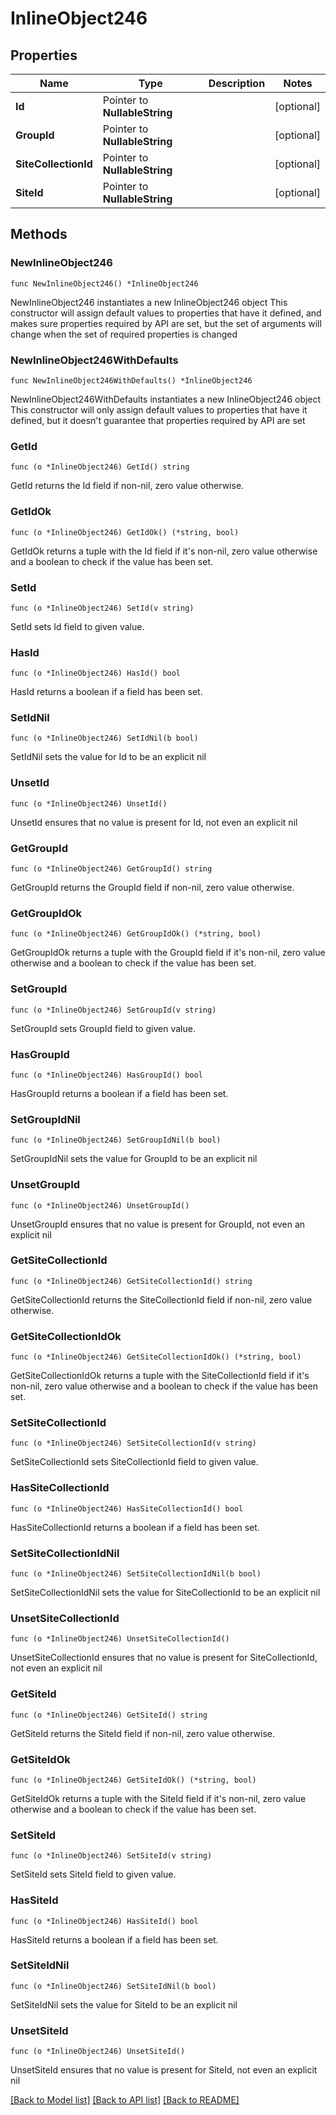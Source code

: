 # InlineObject246

## Properties

Name | Type | Description | Notes
------------ | ------------- | ------------- | -------------
**Id** | Pointer to **NullableString** |  | [optional] 
**GroupId** | Pointer to **NullableString** |  | [optional] 
**SiteCollectionId** | Pointer to **NullableString** |  | [optional] 
**SiteId** | Pointer to **NullableString** |  | [optional] 

## Methods

### NewInlineObject246

`func NewInlineObject246() *InlineObject246`

NewInlineObject246 instantiates a new InlineObject246 object
This constructor will assign default values to properties that have it defined,
and makes sure properties required by API are set, but the set of arguments
will change when the set of required properties is changed

### NewInlineObject246WithDefaults

`func NewInlineObject246WithDefaults() *InlineObject246`

NewInlineObject246WithDefaults instantiates a new InlineObject246 object
This constructor will only assign default values to properties that have it defined,
but it doesn't guarantee that properties required by API are set

### GetId

`func (o *InlineObject246) GetId() string`

GetId returns the Id field if non-nil, zero value otherwise.

### GetIdOk

`func (o *InlineObject246) GetIdOk() (*string, bool)`

GetIdOk returns a tuple with the Id field if it's non-nil, zero value otherwise
and a boolean to check if the value has been set.

### SetId

`func (o *InlineObject246) SetId(v string)`

SetId sets Id field to given value.

### HasId

`func (o *InlineObject246) HasId() bool`

HasId returns a boolean if a field has been set.

### SetIdNil

`func (o *InlineObject246) SetIdNil(b bool)`

 SetIdNil sets the value for Id to be an explicit nil

### UnsetId
`func (o *InlineObject246) UnsetId()`

UnsetId ensures that no value is present for Id, not even an explicit nil
### GetGroupId

`func (o *InlineObject246) GetGroupId() string`

GetGroupId returns the GroupId field if non-nil, zero value otherwise.

### GetGroupIdOk

`func (o *InlineObject246) GetGroupIdOk() (*string, bool)`

GetGroupIdOk returns a tuple with the GroupId field if it's non-nil, zero value otherwise
and a boolean to check if the value has been set.

### SetGroupId

`func (o *InlineObject246) SetGroupId(v string)`

SetGroupId sets GroupId field to given value.

### HasGroupId

`func (o *InlineObject246) HasGroupId() bool`

HasGroupId returns a boolean if a field has been set.

### SetGroupIdNil

`func (o *InlineObject246) SetGroupIdNil(b bool)`

 SetGroupIdNil sets the value for GroupId to be an explicit nil

### UnsetGroupId
`func (o *InlineObject246) UnsetGroupId()`

UnsetGroupId ensures that no value is present for GroupId, not even an explicit nil
### GetSiteCollectionId

`func (o *InlineObject246) GetSiteCollectionId() string`

GetSiteCollectionId returns the SiteCollectionId field if non-nil, zero value otherwise.

### GetSiteCollectionIdOk

`func (o *InlineObject246) GetSiteCollectionIdOk() (*string, bool)`

GetSiteCollectionIdOk returns a tuple with the SiteCollectionId field if it's non-nil, zero value otherwise
and a boolean to check if the value has been set.

### SetSiteCollectionId

`func (o *InlineObject246) SetSiteCollectionId(v string)`

SetSiteCollectionId sets SiteCollectionId field to given value.

### HasSiteCollectionId

`func (o *InlineObject246) HasSiteCollectionId() bool`

HasSiteCollectionId returns a boolean if a field has been set.

### SetSiteCollectionIdNil

`func (o *InlineObject246) SetSiteCollectionIdNil(b bool)`

 SetSiteCollectionIdNil sets the value for SiteCollectionId to be an explicit nil

### UnsetSiteCollectionId
`func (o *InlineObject246) UnsetSiteCollectionId()`

UnsetSiteCollectionId ensures that no value is present for SiteCollectionId, not even an explicit nil
### GetSiteId

`func (o *InlineObject246) GetSiteId() string`

GetSiteId returns the SiteId field if non-nil, zero value otherwise.

### GetSiteIdOk

`func (o *InlineObject246) GetSiteIdOk() (*string, bool)`

GetSiteIdOk returns a tuple with the SiteId field if it's non-nil, zero value otherwise
and a boolean to check if the value has been set.

### SetSiteId

`func (o *InlineObject246) SetSiteId(v string)`

SetSiteId sets SiteId field to given value.

### HasSiteId

`func (o *InlineObject246) HasSiteId() bool`

HasSiteId returns a boolean if a field has been set.

### SetSiteIdNil

`func (o *InlineObject246) SetSiteIdNil(b bool)`

 SetSiteIdNil sets the value for SiteId to be an explicit nil

### UnsetSiteId
`func (o *InlineObject246) UnsetSiteId()`

UnsetSiteId ensures that no value is present for SiteId, not even an explicit nil

[[Back to Model list]](../README.md#documentation-for-models) [[Back to API list]](../README.md#documentation-for-api-endpoints) [[Back to README]](../README.md)


